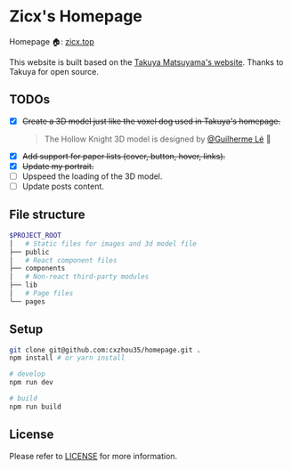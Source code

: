 # Zicx's Homepage

Homepage 🏠: [zicx.top](https://zicx.top)

This website is built based on the <a href='https://www.craftz.dog/' target='_blank'>Takuya Matsuyama's website</a>. Thanks to Takuya for open source.

## TODOs

- [x] ~~Create a 3D model just like the voxel dog used in Takuya's homepage.~~
  > The Hollow Knight 3D model is designed by [@Guilherme Lé](https://sketchfab.com/3d-models/hollow-knight-fanart-aee54b0967114f4699ba25a77d467eac) ️💙
- [x] ~~Add support for paper lists (cover, button, hover, links).~~
- [x] ~~Update my portrait.~~
- [ ] Upspeed the loading of the 3D model.
- [ ] Update posts content.

## File structure

```bash
$PROJECT_ROOT
│   # Static files for images and 3d model file
├── public
│   # React component files
├── components
│   # Non-react third-party modules
├── lib
│   # Page files
└── pages
```

## Setup

```bash
git clone git@github.com:cxzhou35/homepage.git .
npm install # or yarn install

# develop
npm run dev

# build
npm run build
```

## License

Please refer to [LICENSE](./LICENSE) for more information.
